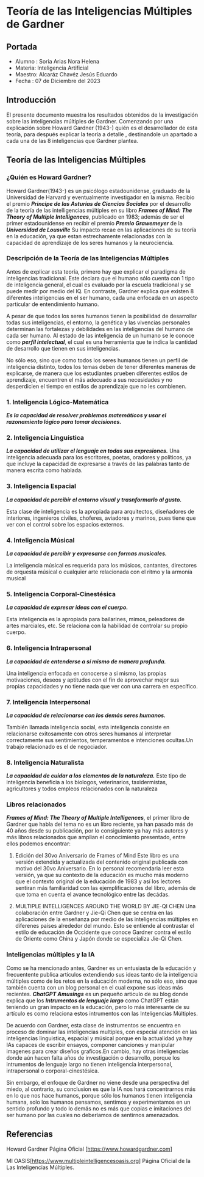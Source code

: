 # Teoría de las Inteligencias Múltiples de Gardner

## Portada

* Alumno : Soria Arias Nora Helena
* Materia: Inteligencia Artificial
* Maestro: Alcaráz Chavéz Jesús Eduardo
* Fecha  : 07 de Diciembre del 2023

## Introducción
El presente documento muestra los resultados obtenidos de la investigación sobre las inteligencias múltiples de Gardner. Comenzando por una explicación sobre Howard Gardner (1943-) quién es el desarrollador de esta teoría, para después explicar la teoría a detalle , destinandole un apartado a cada una de las 8 inteligencias que Gardner plantea.

## Teoría de las Inteligencias Múltiples

### ¿Quién es Howard Gardner?
Howard Gardner(1943-) es un psicólogo estadounidense, graduado de la Universidad de Harvard y eventualmente investigador en la misma. Recibio el premio ***Principe de las Asturias de Ciencias Sociales*** por el desarrollo de la teoría de las intelligencias múltiples en su libro ***Frames of Mind: The Theory of Multiple Intelligences***, publicado en 1983; además de ser el primer estadounidense en recibir el premio ***Premio Grawemeyer*** de la ***Universidad de Lousville*** Su impacto recae en las aplicaciones de su teoría en la educación, ya que estan estrechamente relacionadas con la capacidad de aprendizaje de los seres humanos y la neurociencia.

### Descripción de la Teoría de las Inteligencias Múltiples
Antes de explicar esta teoría, primero hay que explicar el paradigma de inteligencias tradicional. Este declara que el humano sólo cuenta con 1 tipo de inteligencia general, el cual es evaluado por la escuela tradicional y se puede medir por medio del IQ. En contraste, Gardner explica que existen 8 diferentes inteligencias en el ser humano, cada una enfocada en un aspecto particular de entendimiento humano.

A pesar de que todos los seres humanos tienen la posibilidad de desarrollar todas sus inteligencias, el entorno, la genética y las vivencias personales determinan las fortalezas y debilidades en las inteligencias del humano de cada ser humano. Al estado de las inteligencia de un humano se le conoce como ***perfil intelectual***, el cual es una herramienta que te indica la cantidad de desarrollo que tienen en sus inteligencias.

No sólo eso, sino que como todos los seres humanos tienen un perfil de inteligencia distinto, todos los temas deben de tener diferentes maneras de explicarse, de manera que los estudiantes prueben diferentes estilos de aprendizaje, encuentren el más adecuado a sus necesidades y no desperdicien el tiempo en estilos de aprendizaje que no les combienen.

### 1. Inteligencia Lógico-Matemática
***Es la capacidad de resolver problemas matemáticos y usar el razonamiento lógico para tomar decisiones.***

### 2. Inteligencia Linguística 
***La capacidad de utilizar el lenguaje en todas sus expresiones.***
Una inteligencia adecuada para los escritores, poetas, oradores y políticos, ya que incluye la capacidad de expresarse a través de las palabras tanto de manera escrita como hablada.

### 3. Inteligencia Espacial
***La capacidad de percibir el entorno visual y trasnformarlo al gusto.***

Esta clase de inteligencia es la apropiada para arquitectos, diseñadores de interiores, ingenieros civiles, choferes, aviadores y marinos, pues tiene que ver con el control sobre los espacios externos.

### 4. Inteligencia Músical
***La capacidad de percibir y expresarse con formas musicales.***

La inteligencia músical es requerida para los músicos, cantantes, directores de orquesta músical o cualquier arte relacionada con el ritmo y la armonía musical

### 5. Inteligencia Corporal-Cinestésica
***La capacidad de expresar ideas con el cuerpo.***

Esta inteligencia es la apropiada para bailarines, mimos, peleadores de artes marciales, etc. Se relaciona con la habilidad de controlar su propio cuerpo.

### 6. Inteligencia Intrapersonal
***La capacidad de entenderse a sí mismo de manera profunda.***

Una inteligencia enfocada en conocerse a si mismo, las propias motivaciones, deseos y aptitudes con el fin de aprovechar mejor sus propias capacidades y no tiene nada que ver con una carrera en específico.

### 7. Inteligencia Interpersonal
***La capacidad de relacionarse con los demás seres humanos.***

También llamada inteligencia social, esta inteligencia consiste en relacionarse exitosamente con otros seres humanos al interpretar correctamente sus sentimientos, temperamentos e intenciones ocultas.Un trabajo relacionado es el de negociador.

### 8. Inteligencia Naturalista
***La capacidad de cuidar a los elementos de la naturaleza.***
Este tipo de inteligencia beneficia a los biologos, veterinarios, taxidermistas, agricultores y todos empleos relacionados con la naturaleza

### Libros relacionados
***Frames of Mind: The Theory of Multiple Intelligences***, el primer libro de Gardner que habla del tema no es un libro reciente, ya han pasado más de 40 años desde su publicación, por lo consiguiente ya hay más autores y más libros relacionados que amplian el conocimiento presentado, entre ellos podemos encontrar:

1. Edición del 30vo Aniversario de Frames of Mind
Este libro es una versión extendida y actualizada del contenido original publicada con motivo del 30vo Aniversario. En lo personal recomendaria leer esta versión, ya que su contexto de la educación es mucho más moderno que el contexto original de la educación de 1983 y así los lectores sentiran más familiaridad con las ejemplificaciones del libro, además de que toma en cuenta el avance tecnológico entre las decádas.

2. MULTIPLE INTELLIGENCES AROUND THE WORLD BY JIE-QI CHEN
Una colaboración entre Gardner y Jie-Qi Chen que se centra en las aplicaciones de la enseñanza por medio de las inteligencias múltiples en diferenes países alrededor del mundo. Esto se entiende al contrastar el estilo de educación de Occidente que conoce Gardner contra el estilo de Oriente como China y Japón donde se especializa Jie-Qi Chen.

### Inteligencias múltiples y la IA

Como se ha mencionado antes, Gardner es un entusiasta de la educación y frecuentente publica articulos extendiendo sus ideas tanto de la inteligencia múltiples como de los retos en la educación moderna, no sólo eso, sino que también cuenta con un blog personal en el cual expone sus ideas más recientes. ***ChatGPT Amusings*** es un pequeño articulo de su blog donde explica que los ***Intrumentos de lenguaje largo*** como ChatGPT están teniendo un gran impacto en la educación, pero lo más interesante de su artículo es como relaciona estos intrumentos con las Inteligencias Múltiples.

De acuerdo con Gardner, esta clase de instrumentos se encuentra en proceso de  dominar las inteligencias multiples, con especial atención en las inteligencias linguistica, espacial y músical porque en la actualidad ya hay IAs  capaces de escribir ensayos, componer canciones y manipular imagenes para crear diseños graficos.En cambio, hay otras inteligencias donde aún hacen falta años de investigación o desarrollo, porque los intrumentos de lenguaje largo no tienen inteligencia interpersonal, intrapersonal  o corporal-cinestésica.

Sin embargo, el enfoque de Gardner no viene desde una perspectiva del miedo, al contrario, su conclusion es que la IA nos hará concentrarnos más en lo que nos hace humanos, porque sólo los humanos tienen inteligencia humana, solo los humanos pensamos, sentimos y experimentamos en un sentido profundo y todo lo demás no es más que copias e imitaciones del ser humano por las cuales no deberíamos de sentirnos amenazados.

## Referencias
Howard Gardner Página Oficial
[https://www.howardgardner.com]

MI OASIS[https://www.multipleintelligencesoasis.org] Página Oficial de la Las Inteligencias Múltiples.